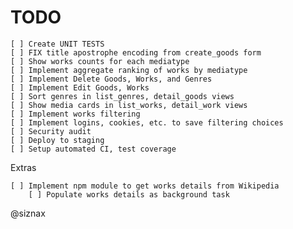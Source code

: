 TODO
====

    [ ] Create UNIT TESTS
    [ ] FIX title apostrophe encoding from create_goods form
    [ ] Show works counts for each mediatype
    [ ] Implement aggregate ranking of works by mediatype
    [ ] Implement Delete Goods, Works, and Genres
    [ ] Implement Edit Goods, Works
    [ ] Sort genres in list_genres, detail_goods views
    [ ] Show media cards in list_works, detail_work views
    [ ] Implement works filtering
    [ ] Implement logins, cookies, etc. to save filtering choices
    [ ] Security audit
    [ ] Deploy to staging
    [ ] Setup automated CI, test coverage

Extras

    [ ] Implement npm module to get works details from Wikipedia
        [ ] Populate works details as background task


@siznax
